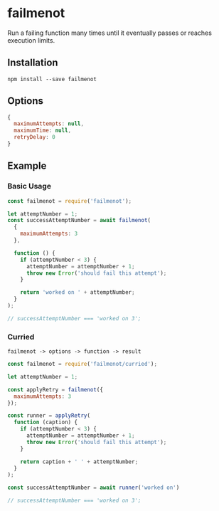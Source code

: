 # failmenot
Run a failing function many times until it eventually passes or reaches execution limits.

## Installation
```
npm install --save failmenot
```

## Options
```javascript
{
  maximumAttempts: null,
  maximumTime: null,
  retryDelay: 0
}
```

## Example
### Basic Usage
```javascript
const failmenot = require('failmenot');

let attemptNumber = 1;
const successAttemptNumber = await failmenot(
  {
    maximumAttempts: 3
  },

  function () {
    if (attemptNumber < 3) {
      attemptNumber = attemptNumber + 1;
      throw new Error('should fail this attempt');
    }

    return 'worked on ' + attemptNumber;
  }
);

// successAttemptNumber === 'worked on 3';
```

### Curried
```
failmenot -> options -> function -> result
```

```javascript
const failmenot = require('failmenot/curried');

let attemptNumber = 1;

const applyRetry = failmenot({
  maximumAttempts: 3
});

const runner = applyRetry(
  function (caption) {
    if (attemptNumber < 3) {
      attemptNumber = attemptNumber + 1;
      throw new Error('should fail this attempt');
    }

    return caption + ' ' + attemptNumber;
  }
);

const successAttemptNumber = await runner('worked on')

// successAttemptNumber === 'worked on 3';
```
